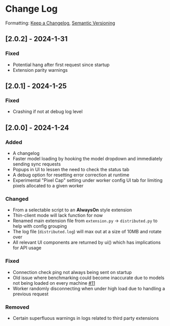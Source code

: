 # Change Log
Formatting: [Keep a Changelog](https://keepachangelog.com/en/1.0.0/), [Semantic Versioning](https://semver.org/spec/v2.0.0.html)

## [2.0.2] - 2024-1-31

### Fixed
- Potential hang after first request since startup
- Extension parity warnings

## [2.0.1] - 2024-1-25

### Fixed
- Crashing if not at debug log level

## [2.0.0] - 2024-1-24

### Added
- A changelog
- Faster model loading by hooking the model dropdown and immediately sending sync requests
- Popups in UI to lessen the need to check the status tab 
- A debug option for resetting error correction at runtime
- Experimental "Pixel Cap" setting under worker config UI tab for limiting pixels allocated to a given worker

### Changed
- From a selectable script to an **AlwaysOn** style extension
- Thin-client mode will lack function for now
- Renamed main extension file from `extension.py` -> `distributed.py` to help with config grouping
- The log file (`distributed.log`) will max out at a size of 10MB and rotate over
- All relevant UI components are returned by ui() which has implications for API usage

### Fixed
- Connection check ping not always being sent on startup
- Old issue where benchmarking could become inaccurate due to models not being loaded on every machine [#11](https://github.com/papuSpartan/stable-diffusion-webui-distributed/issues/11)
- Worker randomly disconnecting when under high load due to handling a previous request

### Removed
- Certain superfluous warnings in logs related to third party extensions